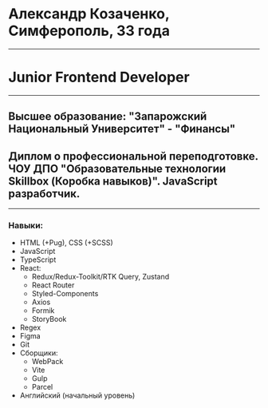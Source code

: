 # Александр Козаченко, Симферополь, 33 года
____
# Junior Frontend Developer
____
## Высшее образование: "Запарожский Национальный Университет" - "Финансы"
## Диплом о профессиональной переподготовке. ЧОУ ДПО "Образовательные технологии Skillbox (Коробка навыков)". JavaScript разработчик.
____
### Навыки:
- HTML (+Pug), CSS (+SCSS)
- JavaScript
- TypeScript
- React: 
   - Redux/Redux-Toolkit/RTK Query, Zustand
   - React Router
   - Styled-Components
   - Axios
   - Formik
   - StoryBook
- Regex
- Figma
- Git
- Сборщики:
   - WebPack
   - Vite
   - Gulp
   - Parcel
- Английский (начальный уровень)

